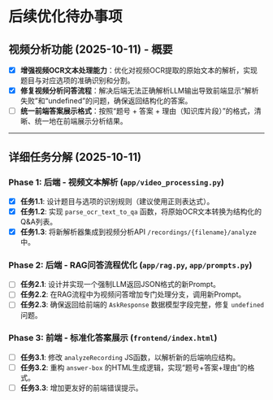 # 后续优化待办事项

## 视频分析功能 (2025-10-11) - 概要
- [x] **增强视频OCR文本处理能力**：优化对视频OCR提取的原始文本的解析，实现题目与对应选项的准确识别和分割。
- [x] **修复视频分析问答流程**：解决后端无法正确解析LLM输出导致前端显示“解析失败”和“undefined”的问题，确保返回结构化的答案。
- [ ] **统一前端答案展示格式**：按照“题号 + 答案 + 理由（知识库片段）”的格式，清晰、统一地在前端展示分析结果。

---

## 详细任务分解 (2025-10-11)

### **Phase 1: 后端 - 视频文本解析 (`app/video_processing.py`)**
- [x] **任务1.1**: 设计题目与选项的识别规则（建议使用正则表达式）。
- [x] **任务1.2**: 实现 `parse_ocr_text_to_qa` 函数，将原始OCR文本转换为结构化的Q&A列表。
- [x] **任务1.3**: 将新解析器集成到视频分析API `/recordings/{filename}/analyze` 中。

### **Phase 2: 后端 - RAG问答流程优化 (`app/rag.py`, `app/prompts.py`)**
- [ ] **任务2.1**: 设计并实现一个强制LLM返回JSON格式的新Prompt。
- [ ] **任务2.2**: 在RAG流程中为视频问答增加专门处理分支，调用新Prompt。
- [ ] **任务2.3**: 确保返回给前端的 `AskResponse` 数据模型字段完整，修复 `undefined` 问题。

### **Phase 3: 前端 - 标准化答案展示 (`frontend/index.html`)**
- [ ] **任务3.1**: 修改 `analyzeRecording` JS函数，以解析新的后端响应结构。
- [ ] **任务3.2**: 重构 `answer-box` 的HTML生成逻辑，实现“题号+答案+理由”的格式。
- [ ] **任务3.3**: 增加更友好的前端错误提示。
